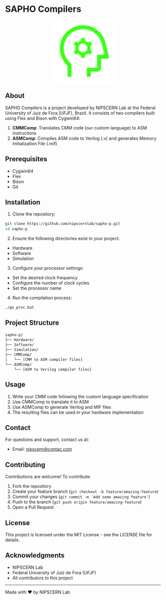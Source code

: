 # SAPHO Compilers

<div align="center">
  <img src="https://github.com/nipscernlab/nipscernweb/blob/main/assets/icons/icon_home_psychology.svg" alt="SAPHO Logo" width="200"/>
</div>

## About

SAPHO Compilers is a project developed by NIPSCERN Lab at the Federal University of Juiz de Fora (UFJF), Brazil. It consists of two compilers built using Flex and Bison with Cygwin64:

1. **CMMComp**: Translates CMM code (our custom language) to ASM instructions
2. **ASMComp**: Compiles ASM code to Verilog (.v) and generates Memory Initialization File (.mif)

## Prerequisites

- Cygwin64
- Flex
- Bison
- Git

## Installation

1. Clone the repository:
```bash
git clone https://github.com/nipscernlab/sapho-p.git
cd sapho-p
```

2. Ensure the following directories exist in your project:
- Hardware
- Software
- Simulation

3. Configure your processor settings:
- Set the desired clock frequency
- Configure the number of clock cycles
- Set the processor name

4. Run the compilation process:
```bash
./go_proc.bat
```

## Project Structure

```
sapho-p/
├── Hardware/
├── Software/
├── Simulation/
├── CMMComp/
│   └── [CMM to ASM compiler files]
└── ASMComp/
    └── [ASM to Verilog compiler files]
```

## Usage

1. Write your CMM code following the custom language specification
2. Use CMMComp to translate it to ASM
3. Use ASMComp to generate Verilog and MIF files
4. The resulting files can be used in your hardware implementation

## Contact

For questions and support, contact us at:
- Email: nipscern@contac.com

## Contributing

Contributions are welcome! To contribute:

1. Fork the repository
2. Create your feature branch (`git checkout -b feature/amazing-feature`)
3. Commit your changes (`git commit -m 'Add some amazing feature'`)
4. Push to the branch (`git push origin feature/amazing-feature`)
5. Open a Pull Request

## License

This project is licensed under the MIT License - see the LICENSE file for details.

## Acknowledgments

- NIPSCERN Lab
- Federal University of Juiz de Fora (UFJF)
- All contributors to this project

---

Made with ❤️ by NIPSCERN Lab
